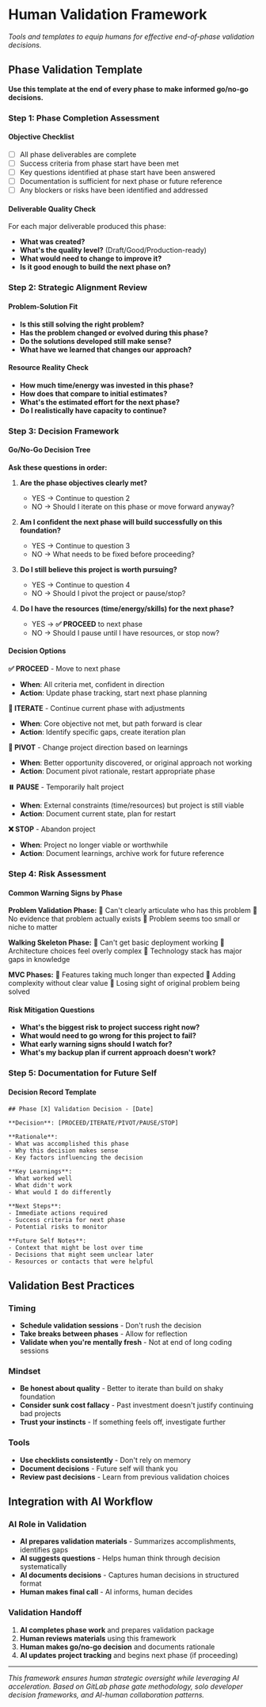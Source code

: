 # Human Validation Framework

*Tools and templates to equip humans for effective end-of-phase validation decisions.*

## Phase Validation Template

**Use this template at the end of every phase to make informed go/no-go decisions.**

### Step 1: Phase Completion Assessment

#### Objective Checklist
- [ ] All phase deliverables are complete
- [ ] Success criteria from phase start have been met
- [ ] Key questions identified at phase start have been answered
- [ ] Documentation is sufficient for next phase or future reference
- [ ] Any blockers or risks have been identified and addressed

#### Deliverable Quality Check
For each major deliverable produced this phase:
- **What was created?**
- **What's the quality level?** (Draft/Good/Production-ready)
- **What would need to change to improve it?**
- **Is it good enough to build the next phase on?**

### Step 2: Strategic Alignment Review

#### Problem-Solution Fit
- **Is this still solving the right problem?**
- **Has the problem changed or evolved during this phase?**
- **Do the solutions developed still make sense?**
- **What have we learned that changes our approach?**

#### Resource Reality Check
- **How much time/energy was invested in this phase?**
- **How does that compare to initial estimates?**
- **What's the estimated effort for the next phase?**
- **Do I realistically have capacity to continue?**

### Step 3: Decision Framework

#### Go/No-Go Decision Tree

**Ask these questions in order:**

1. **Are the phase objectives clearly met?**
   - YES → Continue to question 2
   - NO → Should I iterate on this phase or move forward anyway?

2. **Am I confident the next phase will build successfully on this foundation?**
   - YES → Continue to question 3  
   - NO → What needs to be fixed before proceeding?

3. **Do I still believe this project is worth pursuing?**
   - YES → Continue to question 4
   - NO → Should I pivot the project or pause/stop?

4. **Do I have the resources (time/energy/skills) for the next phase?**
   - YES → **✅ PROCEED** to next phase
   - NO → Should I pause until I have resources, or stop now?

#### Decision Options

**✅ PROCEED** - Move to next phase
- **When**: All criteria met, confident in direction
- **Action**: Update phase tracking, start next phase planning

**🔄 ITERATE** - Continue current phase with adjustments
- **When**: Core objective not met, but path forward is clear
- **Action**: Identify specific gaps, create iteration plan

**🔀 PIVOT** - Change project direction based on learnings
- **When**: Better opportunity discovered, or original approach not working
- **Action**: Document pivot rationale, restart appropriate phase

**⏸️ PAUSE** - Temporarily halt project
- **When**: External constraints (time/resources) but project is still viable
- **Action**: Document current state, plan for restart

**❌ STOP** - Abandon project
- **When**: Project no longer viable or worthwhile
- **Action**: Document learnings, archive work for future reference

### Step 4: Risk Assessment

#### Common Warning Signs by Phase

**Problem Validation Phase:**
🚨 Can't clearly articulate who has this problem
🚨 No evidence that problem actually exists
🚨 Problem seems too small or niche to matter

**Walking Skeleton Phase:**
🚨 Can't get basic deployment working
🚨 Architecture choices feel overly complex
🚨 Technology stack has major gaps in knowledge

**MVC Phases:**
🚨 Features taking much longer than expected
🚨 Adding complexity without clear value
🚨 Losing sight of original problem being solved

#### Risk Mitigation Questions
- **What's the biggest risk to project success right now?**
- **What would need to go wrong for this project to fail?**  
- **What early warning signs should I watch for?**
- **What's my backup plan if current approach doesn't work?**

### Step 5: Documentation for Future Self

#### Decision Record Template
```
## Phase [X] Validation Decision - [Date]

**Decision**: [PROCEED/ITERATE/PIVOT/PAUSE/STOP]

**Rationale**: 
- What was accomplished this phase
- Why this decision makes sense
- Key factors influencing the decision

**Key Learnings**:
- What worked well
- What didn't work
- What would I do differently

**Next Steps**: 
- Immediate actions required
- Success criteria for next phase
- Potential risks to monitor

**Future Self Notes**:
- Context that might be lost over time
- Decisions that might seem unclear later
- Resources or contacts that were helpful
```

## Validation Best Practices

### Timing
- **Schedule validation sessions** - Don't rush the decision
- **Take breaks between phases** - Allow for reflection
- **Validate when you're mentally fresh** - Not at end of long coding sessions

### Mindset
- **Be honest about quality** - Better to iterate than build on shaky foundation
- **Consider sunk cost fallacy** - Past investment doesn't justify continuing bad projects
- **Trust your instincts** - If something feels off, investigate further

### Tools
- **Use checklists consistently** - Don't rely on memory
- **Document decisions** - Future self will thank you
- **Review past decisions** - Learn from previous validation choices

## Integration with AI Workflow

### AI Role in Validation
- **AI prepares validation materials** - Summarizes accomplishments, identifies gaps
- **AI suggests questions** - Helps human think through decision systematically  
- **AI documents decisions** - Captures human decisions in structured format
- **Human makes final call** - AI informs, human decides

### Validation Handoff
1. **AI completes phase work** and prepares validation package
2. **Human reviews materials** using this framework
3. **Human makes go/no-go decision** and documents rationale
4. **AI updates project tracking** and begins next phase (if proceeding)

---

*This framework ensures human strategic oversight while leveraging AI acceleration. Based on GitLab phase gate methodology, solo developer decision frameworks, and AI-human collaboration patterns.*